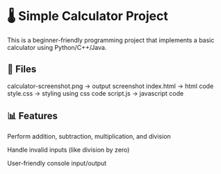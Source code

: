 # 🌡 Simple Calculator Project

This is a beginner-friendly programming project that implements a basic calculator using Python/C++/Java.

## 📂 Files
calculator-screenshot.png → output screenshot
index.html → html code
style.css → styling using css code
script.js → javascript code

## 📊 Features

Perform addition, subtraction, multiplication, and division

Handle invalid inputs (like division by zero)

User-friendly console input/output

